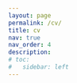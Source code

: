 ```yaml
---
layout: page
permalink: /cv/
title: cv
nav: true
nav_order: 4
description: 
# toc:
#   sidebar: left
---
```


<object data="/assets/pdf/resume.pdf" width="100%" height="1000" type="application/pdf" />

